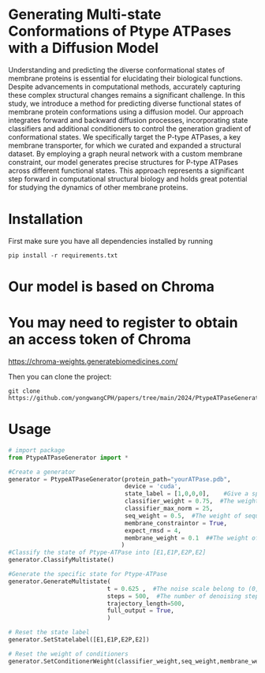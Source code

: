 # Generating Multi-state Conformations of Ptype ATPases with a Diffusion Model

Understanding and predicting the diverse conformational states of membrane proteins is essential for elucidating their biological functions. Despite advancements in computational methods, accurately capturing these complex structural changes remains a significant challenge. 
In this study, we introduce a method for predicting diverse functional states of membrane protein conformations using a diffusion model. Our approach integrates forward and backward diffusion processes, incorporating state classifiers and additional conditioners to control the generation gradient of conformational states. We specifically target the P-type ATPases, a key membrane transporter, for which we curated and expanded a structural dataset. By employing a graph neural network with a custom membrane constraint, our model generates precise structures for P-type ATPases across different functional states. 
This approach represents a significant step forward in computational structural biology and holds great potential for studying the dynamics of other membrane proteins.

# Installation

First make sure you have all dependencies installed by running 

```
pip install -r requirements.txt
```
# Our model is based on Chroma
# You may need to register to obtain an access token of Chroma
https://chroma-weights.generatebiomedicines.com/

Then you can clone the project:

```
git clone https://github.com/yongwangCPH/papers/tree/main/2024/PtypeATPaseGeneration
```

# Usage

~~~python
# import package
from PtypeATPaseGenerator import *

#Create a generator
generator = PtypeATPaseGenerator(protein_path="yourATPase.pdb",
                                 device = 'cuda',
                                 state_label = [1,0,0,0],    #Give a specific state for generation,  [E1,E1P,E2P,E2]
                                 classifier_weight = 0.75,  #The weight of classifier conditioner
                                 classifier_max_norm = 25,
                                 seq_weight = 0.5,  #The weight of sequence conditioner
                                 membrane_constraintor = True,
                                 expect_rmsd = 4,
                                 membrane_weight = 0.1  ##The weight of sequence conditioner, recommended less than 0.25
                                )
#Classify the state of Ptype-ATPase into [E1,E1P,E2P,E2]
generator.ClassifyMultistate()

#Generate the specific state for Ptype-ATPase
generator.GenerateMultistate(
                            t = 0.625 ,  #The noise scale belong to (0,1)
                            steps = 500,  #The number of denoising step
                            trajectory_length=500,
                            full_output = True,  
                            )

# Reset the state label    
generator.SetStatelabel([E1,E1P,E2P,E2])

# Reset the weight of conditioners
generator.SetConditionerWeight(classifier_weight,seq_weight,membrane_weight)
~~~

